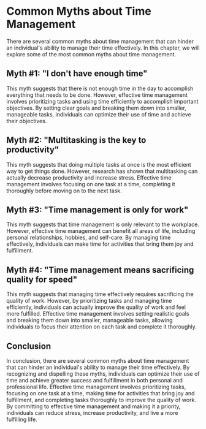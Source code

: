 # Common Myths about Time Management

There are several common myths about time management that can hinder an individual's ability to manage their time effectively. In this chapter, we will explore some of the most common myths about time management.

Myth #1: "I don't have enough time"
-----------------------------------

This myth suggests that there is not enough time in the day to accomplish everything that needs to be done. However, effective time management involves prioritizing tasks and using time efficiently to accomplish important objectives. By setting clear goals and breaking them down into smaller, manageable tasks, individuals can optimize their use of time and achieve their objectives.

Myth #2: "Multitasking is the key to productivity"
--------------------------------------------------

This myth suggests that doing multiple tasks at once is the most efficient way to get things done. However, research has shown that multitasking can actually decrease productivity and increase stress. Effective time management involves focusing on one task at a time, completing it thoroughly before moving on to the next task.

Myth #3: "Time management is only for work"
-------------------------------------------

This myth suggests that time management is only relevant to the workplace. However, effective time management can benefit all areas of life, including personal relationships, hobbies, and self-care. By managing time effectively, individuals can make time for activities that bring them joy and fulfillment.

Myth #4: "Time management means sacrificing quality for speed"
--------------------------------------------------------------

This myth suggests that managing time effectively requires sacrificing the quality of work. However, by prioritizing tasks and managing time efficiently, individuals can actually improve the quality of work and feel more fulfilled. Effective time management involves setting realistic goals and breaking them down into smaller, manageable tasks, allowing individuals to focus their attention on each task and complete it thoroughly.

Conclusion
----------

In conclusion, there are several common myths about time management that can hinder an individual's ability to manage their time effectively. By recognizing and dispelling these myths, individuals can optimize their use of time and achieve greater success and fulfillment in both personal and professional life. Effective time management involves prioritizing tasks, focusing on one task at a time, making time for activities that bring joy and fulfillment, and completing tasks thoroughly to improve the quality of work. By committing to effective time management and making it a priority, individuals can reduce stress, increase productivity, and live a more fulfilling life.
